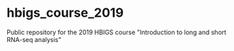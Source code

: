 # hbigs_course_2019
Public repository for the 2019 HBIGS course "Introduction to long and short RNA-seq analysis"
